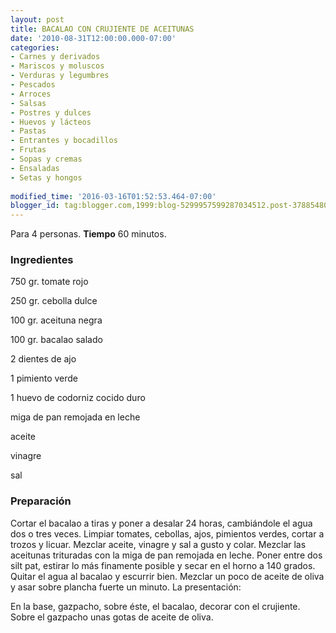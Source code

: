 ```yaml
---
layout: post
title: BACALAO CON CRUJIENTE DE ACEITUNAS
date: '2010-08-31T12:00:00.000-07:00'
categories:
- Carnes y derivados
- Mariscos y moluscos
- Verduras y legumbres
- Pescados
- Arroces
- Salsas
- Postres y dulces
- Huevos y lácteos
- Pastas
- Entrantes y bocadillos
- Frutas
- Sopas y cremas
- Ensaladas
- Setas y hongos
 
modified_time: '2016-03-16T01:52:53.464-07:00'
blogger_id: tag:blogger.com,1999:blog-5299957599287034512.post-3788548022644851830
---
```


Para 4 personas.
<b>Tiempo</b> 60 minutos.

<h3>Ingredientes</h3>

750 gr. tomate rojo

250 gr. cebolla dulce

100 gr. aceituna negra

100 gr. bacalao salado

2 dientes de ajo

1 pimiento verde

1 huevo de codorniz cocido duro

miga de pan remojada en leche

aceite

vinagre

sal

<h3>Preparación</h3>

Cortar el bacalao a tiras y poner a desalar 24 horas, cambiándole el agua dos o tres veces. Limpiar tomates, cebollas, ajos, pimientos verdes, cortar a trozos y licuar. Mezclar aceite, vinagre y sal a gusto y colar. Mezclar las aceitunas trituradas con la miga de pan remojada en leche. Poner entre dos silt pat, estirar lo más finamente posible y secar en el horno a 140 grados. Quitar el agua al bacalao y escurrir bien. Mezclar un poco de aceite de oliva y asar sobre plancha fuerte un minuto. La presentación:

En la base, gazpacho, sobre éste, el bacalao, decorar con el crujiente. Sobre el gazpacho unas gotas de aceite de oliva.

